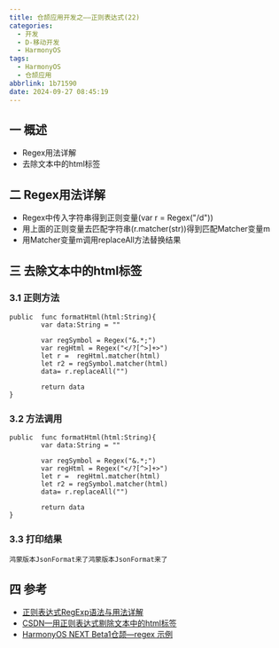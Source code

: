 ```yaml
---
title: 仓颉应用开发之——正则表达式(22)
categories:
  - 开发
  - D-移动开发
  - HarmonyOS
tags:
  - HarmonyOS
  - 仓颉应用
abbrlink: 1b71590
date: 2024-09-27 08:45:19
---
```

## 一 概述

* Regex用法详解
* 去除文本中的html标签

<!--more-->

## 二 Regex用法详解

* Regex中传入字符串得到正则变量(var r = Regex("/d"))
* 用上面的正则变量去匹配字符串(r.matcher(str))得到匹配Matcher变量m
* 用Matcher变量m调用replaceAll方法替换结果

## 三 去除文本中的html标签

### 3.1 正则方法

```
public  func formatHtml(html:String){
        var data:String = ""
      
        var regSymbol = Regex("&.*;")
        var regHtml = Regex("</?[^>]+>")
        let r =  regHtml.matcher(html)
        let r2 = regSymbol.matcher(html)
        data= r.replaceAll("")
        
        return data
}
```

### 3.2 方法调用

```
public  func formatHtml(html:String){
        var data:String = ""
      
        var regSymbol = Regex("&.*;")
        var regHtml = Regex("</?[^>]+>")
        let r =  regHtml.matcher(html)
        let r2 = regSymbol.matcher(html)
        data= r.replaceAll("")
        
        return data
}
```

### 3.3 打印结果

```
鸿蒙版本JsonFormat来了鸿蒙版本JsonFormat来了
```

## 四 参考

* [正则表达式RegExp语法与用法详解](https://www.jb51.net/article/264516.htm)
* [CSDN—用正则表达式剔除文本中的html标签](https://blog.csdn.net/qq_40634846/article/details/125024696)
* [HarmonyOS NEXT Beta1仓颉—regex 示例](https://developer.huawei.com/consumer/cn/doc/cangjie-guides-V5/regex_sample-V5)




